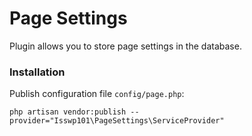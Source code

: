 # Page Settings

Plugin allows you to store page settings in the database.

### Installation

Publish configuration file `config/page.php`:

```
php artisan vendor:publish --provider="Isswp101\PageSettings\ServiceProvider"
```